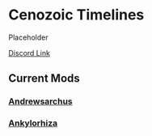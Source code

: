 # Cenozoic Timelines

Placeholder

[Discord Link](#)

## Current Mods

### [Andrewsarchus](./Path-of-Titans-CTAndrewsarchus)
### [Ankylorhiza](./Path-of-Titans-CTAnkylorhiza)